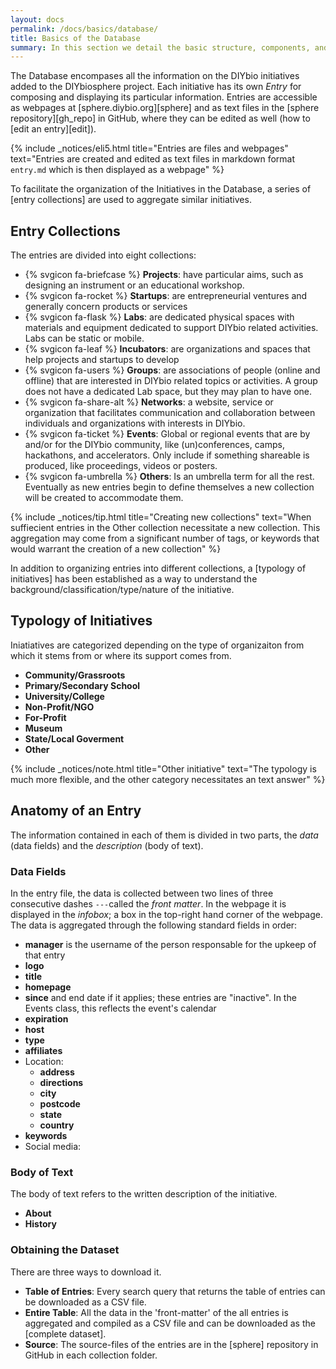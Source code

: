 ```yaml
---
layout: docs
permalink: /docs/basics/database/
title: Basics of the Database
summary: In this section we detail the basic structure, components, and organization of the Database
---
```



The Database encompases all the information on the DIYbio initiatives added to the DIYbiosphere project. Each initiative has its own _Entry_ for composing and displaying its particular information. Entries are accessible as webpages at [sphere.diybio.org][sphere] and as text files in the [sphere repository][gh_repo] in GitHub, where they can be edited as well (how to [edit an entry][edit]).

{% include _notices/eli5.html title="Entries are files and webpages" text="Entries are created and edited as text files in markdown format `entry.md` which is then displayed as a webpage" %}

To facilitate the organization of the Initiatives in the Database, a series of [entry collections] are used to aggregate similar initiatives.

## Entry Collections
The entries are divided into eight collections:

- {% svgicon fa-briefcase %} **Projects**: have particular aims, such as designing an instrument or an educational workshop.
- {% svgicon fa-rocket %} **Startups**: are entrepreneurial ventures and generally concern products or services
- {% svgicon fa-flask %} **Labs**: are dedicated physical spaces with materials and equipment dedicated to support DIYbio related activities. Labs can be static or mobile.
- {% svgicon fa-leaf %} **Incubators**: are organizations and spaces that help projects and startups to develop
- {% svgicon fa-users %} **Groups**: are associations of people (online and offline) that are interested in DIYbio related topics or activities. A group does not have a dedicated Lab space, but they may plan to have one.
- {% svgicon fa-share-alt %} **Networks**: a website, service or organization that facilitates communication and collaboration between individuals and organizations with interests in DIYbio.
- {% svgicon fa-ticket %} **Events**: Global or regional events that are by and/or for the DIYbio community, like (un)conferences, camps, hackathons, and accelerators. Only include if something shareable is produced, like proceedings, videos or posters.
- {% svgicon fa-umbrella %} **Others**: Is an umbrella term for all the rest. Eventually as new entries begin to define themselves a new collection will be created to accommodate them.


{% include _notices/tip.html title="Creating new collections" text="When suffiecient entries in the Other collection necessitate a new collection. This aggregation may come from a significant number of tags, or keywords that would warrant the creation of a new collection" %}

In addition to organizing entries into different collections, a [typology of initiatives] has been established as a way to understand the background/classification/type/nature of the initiative.

## Typology of Initiatives
Iniatiatives are categorized depending on the type of organizaiton from which it stems from or where its support comes from.

- **Community/Grassroots**
- **Primary/Secondary School**
- **University/College**
- **Non-Profit/NGO**
- **For-Profit**
- **Museum**
- **State/Local Goverment**
- **Other**

{% include _notices/note.html title="Other initiative" text="The typology is much more flexible, and the other category necessitates an text answer" %}

## Anatomy of an Entry
The information contained in each of them is divided in two parts, the _data_ (data fields) and the _description_ (body of text).

### Data Fields
In the entry file, the data is collected between two lines of three consecutive dashes `---`called the _front matter_. In the webpage it is displayed in the _infobox_; a box in the top-right hand corner of the webpage. The data is aggregated through the following standard fields in order:

- **manager** is the username of the person responsable for the upkeep of that entry
- **logo**
- **title**
- **homepage**
- **since** and end date if it applies; these entries are "inactive". In the Events class, this reflects the event's calendar
- **expiration**
- **host**
- **type**
- **affiliates**
- Location:
  - **address**
  - **directions**
  - **city**
  - **postcode**
  - **state**
  - **country**
- **keywords**
- Social media:

### Body of Text
The body of text refers to the written description of the initiative.

  - **About**
  - **History**

### Obtaining the Dataset
There are three ways to download it.

- **Table of Entries**: Every search query that returns the table of entries can be downloaded as a CSV file.
- **Entire Table**: All the data in the 'front-matter' of the all entries is aggregated and compiled as a CSV file and can be downloaded as the [complete dataset].
- **Source**: The source-files of the entries are in the [sphere] repository in GitHub in each collection folder.
